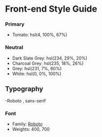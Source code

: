 # Front-end Style Guide

### Primary

- Tomato: hsl(4, 100%, 67%)

### Neutral

- Dark Slate Grey: hsl(234, 29%, 20%)
- Charcoal Grey: hsl(235, 18%, 26%)
- Grey: hsl(231, 7%, 60%)
- White: hsl(0, 0%, 100%)

## Typography

-Roboto , sans-serif

### Font

- Family: [Roboto](https://fonts.google.com/specimen/Roboto)
- Weights: 400, 700
